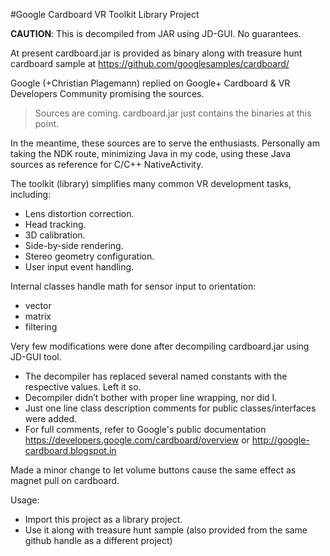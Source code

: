 ﻿#Google Cardboard VR Toolkit Library Project

**CAUTION**: This is decompiled from JAR using JD-GUI. No guarantees.  

At present cardboard.jar is provided as binary along with treasure hunt cardboard sample at https://github.com/googlesamples/cardboard/

Google (+Christian Plagemann) replied on Google+ Cardboard & VR Developers Community promising the sources.
> Sources are coming. cardboard.jar just contains the binaries at this point. 

In the meantime, these sources are to serve the enthusiasts. Personally am taking the NDK route, minimizing Java in my code, using these Java sources as reference for C/C++ NativeActivity. 

The toolkit (library) simplifies many common VR development tasks, including:
* Lens distortion correction.
* Head tracking.
* 3D calibration.
* Side-by-side rendering.
* Stereo geometry configuration.
* User input event handling.

Internal classes handle math for sensor input to orientation: 
* vector
* matrix
* filtering

Very few modifications were done after decompiling cardboard.jar using JD-GUI tool. 
* The decompiler has replaced several named constants with the respective values. Left it so. 
* Decompiler didn’t bother with proper line wrapping, nor did I.
* Just one line class description comments for public classes/interfaces were added. 
* For full comments, refer to Google's public documentation https://developers.google.com/cardboard/overview or http://google-cardboard.blogspot.in

Made a minor change to let volume buttons cause the same effect as magnet pull on cardboard.

Usage:
* Import this project as a library project. 
* Use it along with treasure hunt sample (also provided from the same github handle as a different project)

